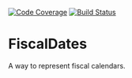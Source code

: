 [![Code Coverage][cov-i]][cov-u]  [![Build Status][ci-i]][ci-u]
<!--- [![Documentation][doc-i]][doc-u] ---> <!--- [![Zulip Chat][chat-i]][chat-u] --->
<!--- the following two may not be needed ... GitHub automatically adds README
      Citation and License links to the RHS of the page for appropriately-named files --->
<!--- [![License][lic-i]][lic-u] ---> <!--- [![Citation][cit-i]][cit-u] --->


# FiscalDates

A way to represent fiscal calendars.


[cov-i]: https://codecov.io/gh/blabatt/FiscalDates.jl/graph/badge.svg?token=17GZCUYW2N
[cov-u]: https://codecov.io/gh/blabatt/FiscalDates.jl
[ci-i]: https://github.com/blabatt/FiscalDates.jl/actions/workflows/CI.yml/badge.svg
[ci-u]: https://github.com/blabatt/FiscalDates.jl/actions?query=workflow%3ACI

[doc-i]: https://img.shields.io/badge/docs-stable-blue?style=plastic
[doc-u]: file:///home/blabattiii/Projects/vesta/microgrids/Proforma/docs/build/index.html 
<!--- taken from DifferentialEquations.jl change the data! --->
[chat-i]: https://img.shields.io/static/v1?label=Zulip&message=chat&color=9558b2&labelColor=389826 
<!--- taken from DifferentialEquations.jl change the data! --->
[chat-u]: https://julialang.zulipchat.com/#narrow/stream/279055-sciml-bridged 

[lic-i]: https://img.shields.io/badge/docs-stable-blue?style=plastic
[lic-u]: file:///home/blabattiii/Projects/vesta/microgrids/Proforma/docs/build/index.html 
<!--- taken from DifferentialEquations.jl change the data! --->
[cit-i]: https://zenodo.org/badge/58516043.svg 
<!--- taken from DifferentialEquations.jl change the data! --->
[cit-u]: https://zenodo.org/badge/latestdoi/58516043 

